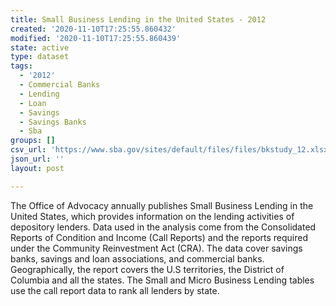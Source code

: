 ```yaml
---
title: Small Business Lending in the United States - 2012
created: '2020-11-10T17:25:55.860432'
modified: '2020-11-10T17:25:55.860439'
state: active
type: dataset
tags:
  - '2012'
  - Commercial Banks
  - Lending
  - Loan
  - Savings
  - Savings Banks
  - Sba
groups: []
csv_url: 'https://www.sba.gov/sites/default/files/files/bkstudy_12.xlsx'
json_url: ''
layout: post

---
```

The Office of Advocacy annually publishes Small Business Lending in the United States, which provides information on the lending activities of depository lenders. Data used in the analysis come from the Consolidated Reports of Condition and Income (Call Reports) and the reports required under the Community Reinvestment Act (CRA). The data cover savings banks, savings and loan associations, and commercial banks. Geographically, the report covers the U.S territories, the District of Columbia and all the states. The Small and Micro Business Lending tables use the call report data to rank all lenders by state.
